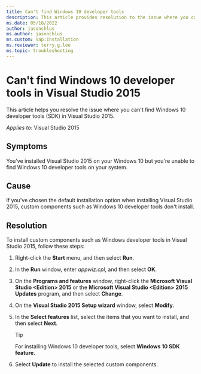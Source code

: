 ```yaml
---
title: Can't find Windows 10 developer tools
description: This article provides resolution to the issue where you can't find Windows 10 developer tools (SDK) in Visual Studio 2015.
ms.date: 05/18/2022
author: jasonchlus
ms.author: jasonchlus
ms.custom: sap:Installation
ms.reviewer: terry.g.lee
ms.topic: troubleshooting
---
```


# Can't find Windows 10 developer tools in Visual Studio 2015

This article helps you resolve the issue where you can't find Windows 10 developer tools (SDK) in Visual Studio 2015.

_Applies to_: Visual Studio 2015

## Symptoms

You've installed Visual Studio 2015 on your Windows 10 but you're unable to find Windows 10 developer tools on your system.

## Cause

If you've chosen the default installation option when installing Visual Studio 2015, custom components such as Windows 10 developer tools don't install.

## Resolution

To install custom components such as Windows developer tools in Visual Studio 2015, follow these steps:

1. Right-click the **Start** menu, and then select **Run**.

1. In the **Run** window, enter *appwiz.cpl*, and then select **OK**.

1. On the **Programs and features** window, right-click the **Microsoft Visual Studio \<Edition\> 2015** or the **Microsoft Visual Studio \<Edition\> 2015 Updates** program, and then select **Change**.

1. On the **Visual Studio 2015 Setup wizard** window, select **Modify**.

1. In the **Select features** list, select the items that you want to install, and then select **Next**.

    > [!TIP]
    > For installing Windows 10 developer tools, select **Windows 10 SDK feature**.

1. Select **Update** to install the selected custom components.
